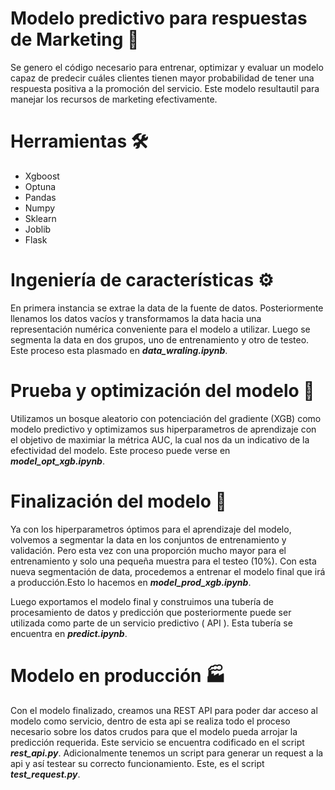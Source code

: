 # Modelo predictivo para respuestas de Marketing 🤖

Se genero el código necesario para entrenar, optimizar y evaluar un modelo capaz de predecir cuáles clientes tienen mayor probabilidad de tener una respuesta positiva a la promoción del servicio. Este modelo resultautil para manejar los recursos de marketing efectivamente. 

# Herramientas 🛠️

* Xgboost
* Optuna
* Pandas
* Numpy
* Sklearn
* Joblib
* Flask

# Ingeniería de características ⚙️

En primera instancia se extrae la data de la fuente de datos. Posteriormente llenamos los datos vacíos y transformamos la data hacia una representación numérica conveniente para el modelo a utilizar. Luego se segmenta la data en dos grupos, uno de entrenamiento y otro de testeo. Este proceso esta plasmado en _**data_wraling.ipynb**_.

# Prueba y optimización del modelo 🦾

Utilizamos un bosque aleatorio con potenciación del gradiente (XGB) como modelo predictivo y optimizamos sus hiperparametros de aprendizaje con el objetivo de maximiar la métrica AUC, la cual nos da un indicativo de la efectividad del modelo. Este proceso puede verse en _**model_opt_xgb.ipynb**_.

# Finalización del modelo 💎

Ya con los hiperparametros óptimos para el aprendizaje del modelo, volvemos a segmentar la data en los conjuntos de entrenamiento y validación. Pero esta vez con una proporción mucho mayor para el entrenamiento y solo una pequeña muestra para el testeo (10%). Con esta nueva segmentación de data, procedemos a entrenar el modelo final que irá a producción.Esto lo hacemos en _**model_prod_xgb.ipynb**_. 

Luego exportamos el modelo final y construimos una tubería de procesamiento de datos y predicción que posteriormente puede ser utilizada como parte de un servicio predictivo ( API ). Esta tubería se encuentra en _**predict.ipynb**_.

# Modelo en producción 🏭

Con el modelo finalizado, creamos una REST API para poder dar acceso al modelo como servicio, dentro de esta api se realiza todo el proceso necesario sobre los datos crudos para que el modelo pueda arrojar la predicción requerida. Este servicio se encuentra codificado en el script _**rest_api.py**_. Adicionalmente tenemos un script para generar un request a la api y así testear su correcto funcionamiento. Este, es el script  _**test_request.py**_.




